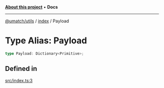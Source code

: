 [**About this project**](../../README.md) • **Docs**

***

[@umatch/utils](../../api.md) / [index](../README.md) / Payload

# Type Alias: Payload

```ts
type Payload: Dictionary<Primitive>;
```

## Defined in

[src/index.ts:3](https://github.com/umatch-oficial/utils/blob/main/src/index.ts#L3)
